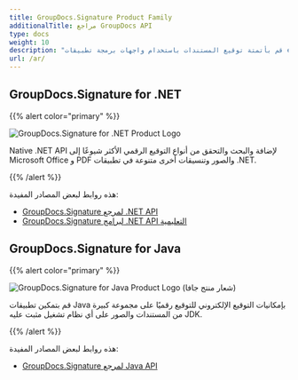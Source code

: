 ```yaml
---
title: GroupDocs.Signature Product Family
additionalTitle: مراجع GroupDocs API
type: docs
weight: 10
description: "قم بأتمتة توقيع المستندات باستخدام واجهات برمجة تطبيقات eSignature API الآمنة عبر الأنظمة الأساسية لتوقيعاتك الشخصية أو الخاصة بالعمل"
url: /ar/
---
```


## GroupDocs.Signature for .NET

{{% alert color="primary" %}} 

![GroupDocs.Signature for .NET Product Logo](../gdocs_net.png)

Native .NET API لإضافة والبحث والتحقق من أنواع التوقيع الرقمي الأكثر شيوعًا إلى Microsoft Office و PDF والصور وتنسيقات أخرى متنوعة في تطبيقات .NET.

{{% /alert %}} 

هذه روابط لبعض المصادر المفيدة:

- [GroupDocs.Signature لمرجع .NET API](/signature/ar/net/)
- [GroupDocs.Signature لبرامج .NET API التعليمية](/tutorials/signature/ar/net/)


## GroupDocs.Signature for Java

{{% alert color="primary" %}}

![GroupDocs.Signature for Java Product Logo (شعار منتج جافا)](../gdocs_java.png)

قم بتمكين تطبيقات Java بإمكانيات التوقيع الإلكتروني للتوقيع رقميًا على مجموعة كبيرة من المستندات والصور على أي نظام تشغيل مثبت عليه JDK.

{{% /alert %}}

هذه روابط لبعض المصادر المفيدة:

- [GroupDocs.Signature لمرجع Java API](/signature/java/)
